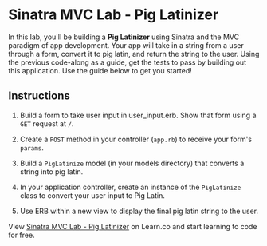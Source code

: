 # Sinatra MVC Lab - Pig Latinizer

In this lab, you'll be building a **Pig Latinizer** using Sinatra and the MVC paradigm of app development. Your app will take in a string from a user through a form, convert it to pig latin, and return the string to the user. Using the previous code-along as a guide, get the tests to pass by building out this application. Use the guide below to get you started!

## Instructions

1. Build a form to take user input in user_input.erb. Show that form using a `GET` request at `/`.

2. Create a `POST` method in your controller (`app.rb`) to receive your form's `params`.

3. Build a `PigLatinize` model (in your models directory) that converts a string into pig latin.

4. In your application controller, create an instance of the `PigLatinize` class to convert your user input to Pig Latin.

5. Use ERB within a new view to display the final pig latin string to the user.


<p data-visibility='hidden'>View <a href='https://learn.co/lessons/sinatra-mvc-lab' title='Sinatra MVC Lab - Pig Latinizer'>Sinatra MVC Lab - Pig Latinizer</a> on Learn.co and start learning to code for free.</p>
